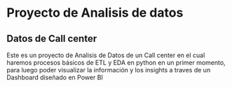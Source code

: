 # Proyecto de Analisis de datos
## Datos de Call center

Este es un proyecto de Analisis de Datos de un Call center en el cual haremos procesos básicos de ETL y EDA en python en un primer momento, para luego poder visualizar la información y los insights a traves de un Dashboard diseñado en Power BI